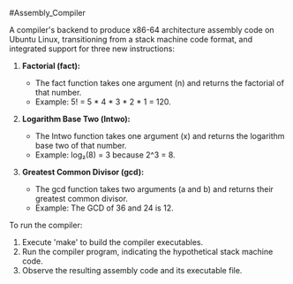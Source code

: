 #Assembly_Compiler

A compiler's backend to produce x86-64 architecture assembly code on Ubuntu Linux, transitioning from a stack machine code format, and integrated support for three new instructions:

1. **Factorial (fact):**
   - The fact function takes one argument (n) and returns the factorial of that number.
   - Example: 5! = 5 * 4 * 3 * 2 * 1 = 120.

2. **Logarithm Base Two (lntwo):**
   - The lntwo function takes one argument (x) and returns the logarithm base two of that number.
   - Example: log₂(8) = 3 because 2^3 = 8.

3. **Greatest Common Divisor (gcd):**
   - The gcd function takes two arguments (a and b) and returns their greatest common divisor.
   - Example: The GCD of 36 and 24 is 12.

To run the compiler:

1. Execute 'make' to build the compiler executables.
2. Run the compiler program, indicating the hypothetical stack machine code.
3. Observe the resulting assembly code and its executable file.
